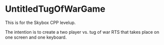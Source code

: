 # UntitledTugOfWarGame

This is for the Skybox CPP levelup.

The intention is to create a two player vs. tug of war RTS that takes place on one screen and one keyboard.